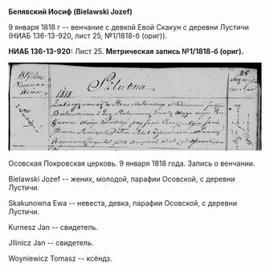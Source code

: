 **Белявский Иосиф (Bielawski Jozef)**

9 января 1818 г -- венчание с девкой Евой Скакун с деревни Лустичи (НИАБ
136-13-920, лист 25, №1/1818-б (ориг)).

**НИАБ 136-13-920:** Лист 25. **Метрическая запись №1/1818-б (ориг).**

![](./media/608e6c925e41b959c7dc2bd2752b816064cf7d1c.png)

Осовская Покровская церковь. 9 января 1818 года. Запись о венчании.

Bielawski Jozef -- жених, молодой, парафии Осовской, с деревни Лустичи.

Skakunowna Ewa -- невеста, девка, парафии Осовской, с деревни Лустичи.

Kurnesz Jan -- свидетель.

Jllinicz Jan -- свидетель.

Woyniewicz Tomasz -- ксёндз.
